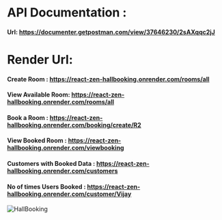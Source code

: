 # API Documentation :
#### Url: https://documenter.getpostman.com/view/37646230/2sAXqqc2jJ

# Render Url:
#### Create Room : https://react-zen-hallbooking.onrender.com/rooms/all
#### View Available Room: https://react-zen-hallbooking.onrender.com/rooms/all
#### Book a Room : https://react-zen-hallbooking.onrender.com/booking/create/R2
#### View Booked Room : https://react-zen-hallbooking.onrender.com/viewbooking
#### Customers with Booked Data : https://react-zen-hallbooking.onrender.com/customers
#### No of times Users Booked : https://react-zen-hallbooking.onrender.com/customer/Vijay

![HallBooking](https://github.com/user-attachments/assets/39050ff0-b3cf-4819-badd-a97e836478e2)


